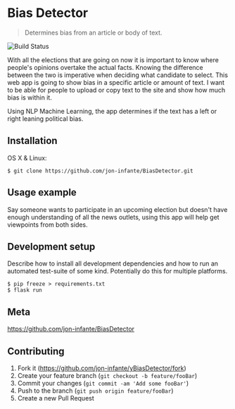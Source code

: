 # Bias Detector
> Determines bias from an article or body of text.


![Build Status][travis-image]

With all the elections that are going on now it is important to know where people's opinions overtake the actual facts. Knowing the difference between the two is imperative when deciding what candidate to select. This web app is going to show bias in a specific article or amount of text. I want to be able for people to upload or copy text to the site and show how much bias is within it. 

Using NLP Machine Learning, the app determines if the text has a left or right leaning political bias.


## Installation

OS X & Linux:

```$ git clone https://github.com/jon-infante/BiasDetector.git```

## Usage example

Say someone wants to participate in an upcoming election but doesn't have enough understanding of all the news outlets, using this app will help get viewpoints from both sides.


## Development setup

Describe how to install all development dependencies and how to run an automated test-suite of some kind. Potentially do this for multiple platforms.


```$ pip freeze > requirements.txt```<br/>
```$ flask run```


## Meta

https://github.com/jon-infante/BiasDetector

## Contributing

1. Fork it (<https://github.com/jon-infante/yBiasDetector/fork>)
2. Create your feature branch (`git checkout -b feature/fooBar`)
3. Commit your changes (`git commit -am 'Add some fooBar'`)
4. Push to the branch (`git push origin feature/fooBar`)
5. Create a new Pull Request

<!-- Markdown link & img dfn's -->
[travis-image]: https://img.shields.io/travis/dbader/node-datadog-metrics/master.svg?style=flat-square
